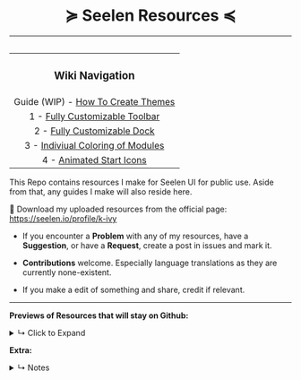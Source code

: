 <div align="center">
	<h1> ≽ Seelen Resources ≼</h1>
</div>

***

<table align="right">
	<tr>
	    <td colspan="2" align="center"><h3>Wiki Navigation</h3></td>
	</tr>
	<tr>
	    <td colspan="2" align="center"> Guide (WIP) - <a href="https://github.com/K-Ivy/Seelen-UI-Resources/wiki/How-to-Theme-Seelen-UI">How To Create Themes</a></td>
	</tr>
	<tr>
	    <td colspan="2" align="center">1 - <a href="https://github.com/K-Ivy/Seelen-UI-Resources/wiki/%22Fully-Cusomizable-Toolbar%22-Theme">Fully Customizable Toolbar</a></td>
	</tr>
	<tr>
	    <td colspan="2" align="center">2 - <a href="https://github.com/K-Ivy/Seelen-UI-Resources/wiki/%22Fully-Customizable-Dock%22-Theme">Fully Customizable Dock</a></td>
	</tr>
	<tr>
	    <td colspan="2" align="center">3 - <a href="https://github.com/K-Ivy/Seelen-UI-Resources/wiki/%22Individual-Coloring-of-Toolbar-Modules%22-Theme">Indiviual Coloring of Modules</a></td>
	</tr>
	<tr>
	    <td colspan="2" align="center">4 - <a href="https://github.com/K-Ivy/Seelen-UI-Resources/wiki/%22Animated-Start-Icon%22-Themes">Animated Start Icons</a></td>
	</tr>
</table>
<div align="left">
	<p>
	This Repo contains resources I make for Seelen UI for public use. Aside from that, any guides I make will also reside here.
	</p>

🎨 Download my uploaded resources from the official page: https://seelen.io/profile/k-ivy
  
- If you encounter a **Problem** with any of my resources, have a **Suggestion**, or have a **Request**, create a post in issues and mark it.

- **Contributions** welcome. Especially language translations as they are currently none-existent.

- If you make a edit of something and share, credit if relevant.

----------------

**Previews of Resources that will stay on Github:**

<details>
<summary>↳ Click to Expand</summary>
  
—→ **Plugin - Toolbar Module To Launch Local File**

![1](https://github.com/user-attachments/assets/54cbb057-8d52-4817-857c-0390068c32fb)

—→ **Plugin - Custom User Folder Toolbar Module**

![2](https://github.com/user-attachments/assets/2c3ad081-1149-4680-a04c-8c38f1b8af27)

—→ Good **Resource**: [Toolbar Website Shortcut Builder by 1Developer](https://1developpeur.github.io/shortcut.html)

</details> 

**Extra:**

<details>
<summary>↳ Notes </summary>
- M/D/YY - h:mm A
</details> 
